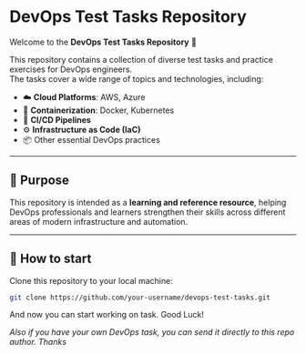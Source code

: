 # DevOps Test Tasks Repository

Welcome to the **DevOps Test Tasks Repository** 🚀  

This repository contains a collection of diverse test tasks and practice exercises for DevOps engineers.  
The tasks cover a wide range of topics and technologies, including:

- ☁️ **Cloud Platforms**: AWS, Azure  
- 🐳 **Containerization**: Docker, Kubernetes  
- 🔄 **CI/CD Pipelines**  
- ⚙️ **Infrastructure as Code (IaC)**  
- 📦 Other essential DevOps practices  

---

## 📌 Purpose
This repository is intended as a **learning and reference resource**, helping DevOps professionals and learners strengthen their skills across different areas of modern infrastructure and automation.

---

## 🚀 How to start

Clone this repository to your local machine:

```bash
git clone https://github.com/your-username/devops-test-tasks.git
```

And now you can start working on task. Good Luck!

_Also if you have your own DevOps task, you can send it directly to this repo author. Thanks_
